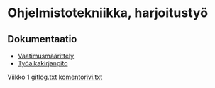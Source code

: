 # Ohjelmistotekniikka, harjoitustyö
## Dokumentaatio
- [Vaatimusmäärittely](https://github.com/Owlaboy/ot-harjoitustyo/blob/bb8e1b9ff35ef3fec95e620e7e65f5045a82d34b/dokumentaatio/vaatimusmaarittely.md)
- [Työaikakirjanpito](https://github.com/Owlaboy/ot-harjoitustyo/blob/bb8e1b9ff35ef3fec95e620e7e65f5045a82d34b/dokumentaatio/tuntikirjanpito.md)

Viikko 1
[gitlog.txt](https://github.com/Owlaboy/ot-harjoitustyo/blob/3c3f9c9672a4bec7842d7d30e821265d20cdf09f/laskarit/viikko1/gitlog.txt) 
[komentorivi.txt](https://github.com/Owlaboy/ot-harjoitustyo/blob/b5fa6be666117f777d878e393ab8ca260e12d5a0/laskarit/viikko1/komentorivi.txt)
